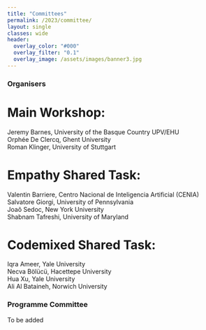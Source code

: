 ```yaml
---
title: "Committees"
permalink: /2023/committee/
layout: single
classes: wide
header:
  overlay_color: "#000"
  overlay_filter: "0.1"
  overlay_image: /assets/images/banner3.jpg
---
```


<style>.athere:before {content: '@'; }</style>
<script type="text/javascript">
function init(){
    var x = document.getElementsByClassName('contactaddr');
    for (var i = 0; i < x.length; i++){
        var sp = x[i];
        var mt = sp.innerHTML;
        mt = mt.replace(/<span.*\/span>/, '@');
        sp.innerHTML = '<a href="mailto:' + mt + '">' + mt + '</a>';
    }
}
window.addEventListener("load", init, false);
</script>


### Organisers

# Main Workshop:
Jeremy Barnes, University of the Basque Country UPV/EHU\
Orphée De Clercq, Ghent University\
Roman Klinger, University of Stuttgart

# Empathy Shared Task:
Valentin Barriere, Centro Nacional de Inteligencia Artificial (CENIA) \
Salvatore Giorgi, University of Pennsylvania\
Joaõ Sedoc, New York University\
Shabnam Tafreshi, University of Maryland

# Codemixed Shared Task:
Iqra Ameer, Yale University\
Necva Bölücü, Hacettepe University\
Hua Xu, Yale University\
Ali Al Bataineh, Norwich University


### Programme Committee

To be added
